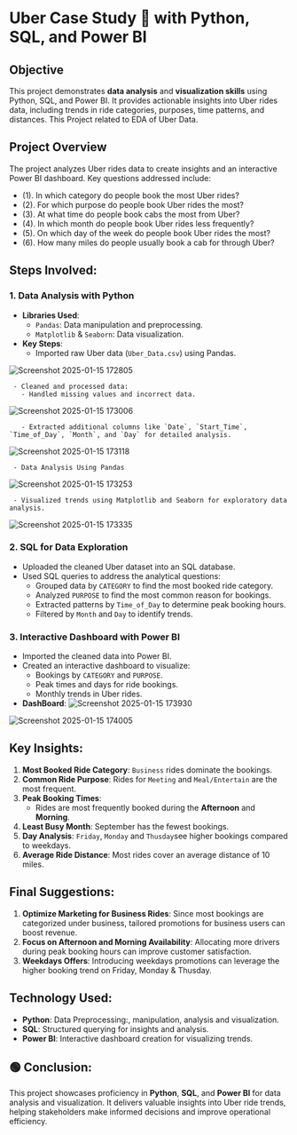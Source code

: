 # Uber Case Study 🚖 with Python, SQL, and Power BI

## Objective
This project demonstrates **data analysis** and **visualization skills** using Python, SQL, and Power BI. It provides actionable insights into Uber rides data, including trends in ride categories, purposes, time patterns, and distances. This Project related to EDA of Uber Data.

## Project Overview
The project analyzes Uber rides data to create insights and an interactive Power BI dashboard. Key questions addressed include:
- (1).    In which category do people book the most Uber rides?
- (2).    For which purpose do people book Uber rides the most?
- (3).    At what time do people book cabs the most from Uber?
- (4).    In which month do people book Uber rides less frequently?
- (5).   On which day of the week do people book Uber rides the most?
- (6).   How many miles do people usually book a cab for through Uber?

## Steps Involved:

### 1. **Data Analysis with Python**
   - **Libraries Used**: 
     - `Pandas`: Data manipulation and preprocessing.
     - `Matplotlib` & `Seaborn`: Data visualization.
   - **Key Steps**:
     - Imported raw Uber data (`Uber_Data.csv`) using Pandas.
    
   ![Screenshot 2025-01-15 172805](https://github.com/user-attachments/assets/7914c54b-ee79-421d-9395-edf74496cae2)

     - Cleaned and processed data:
       - Handled missing values and incorrect data.
      
   ![Screenshot 2025-01-15 173006](https://github.com/user-attachments/assets/90731022-278e-44fd-a63e-66589956edd3)

       - Extracted additional columns like `Date`, `Start_Time`, `Time_of_Day`, `Month`, and `Day` for detailed analysis.
      
   ![Screenshot 2025-01-15 173118](https://github.com/user-attachments/assets/69a25d24-1785-46c7-95de-ac62757b5ff6)

     - Data Analysis Using Pandas
   ![Screenshot 2025-01-15 173253](https://github.com/user-attachments/assets/48b97ee8-3321-45dd-9043-8309792f23ab)

     - Visualized trends using Matplotlib and Seaborn for exploratory data analysis.
   ![Screenshot 2025-01-15 173335](https://github.com/user-attachments/assets/af2884ee-7ce7-40a2-aec8-0ae75c2b5645)

### 2. **SQL for Data Exploration**
   - Uploaded the cleaned Uber dataset into an SQL database.
   - Used SQL queries to address the analytical questions:
     - Grouped data by `CATEGORY` to find the most booked ride category.
     - Analyzed `PURPOSE` to find the most common reason for bookings.
     - Extracted patterns by `Time_of_Day` to determine peak booking hours.
     - Filtered by `Month` and `Day` to identify trends.

### 3. **Interactive Dashboard with Power BI**
   - Imported the cleaned data into Power BI.
   - Created an interactive dashboard to visualize:
     - Bookings by `CATEGORY` and `PURPOSE`.
     - Peak times and days for ride bookings.
     - Monthly trends in Uber rides.
   - **DashBoard**:
![Screenshot 2025-01-15 173930](https://github.com/user-attachments/assets/dc3101b0-4fb0-48ab-8b1b-39923d1bef01)

![Screenshot 2025-01-15 174005](https://github.com/user-attachments/assets/dde8c337-4860-41ad-a6a7-eeea24a973d6)


## Key Insights:
1. **Most Booked Ride Category**: `Business` rides dominate the bookings.
2. **Common Ride Purpose**: Rides for `Meeting` and `Meal/Entertain` are the most frequent.
3. **Peak Booking Times**:
   - Rides are most frequently booked during the **Afternoon** and **Morning**.
4. **Least Busy Month**: September has the fewest bookings.
5. **Day Analysis**:  `Friday`, `Monday` and `Thusday`see higher bookings compared to weekdays.
6. **Average Ride Distance**: Most rides cover an average distance of 10 miles.

## Final Suggestions:
1. **Optimize Marketing for Business Rides**: Since most bookings are categorized under business, tailored promotions for business users can boost revenue.
2. **Focus on Afternoon and Morning Availability**: Allocating more drivers during peak booking hours can improve customer satisfaction.
3. **Weekdays Offers**: Introducing weekdays promotions can leverage the higher booking trend on Friday, Monday & Thusday.

## Technology Used:
- **Python**: Data Preprocessing:, manipulation, analysis and visualization.
- **SQL**: Structured querying for insights and analysis.
- **Power BI**: Interactive dashboard creation for visualizing trends.


## 🟢 Conclusion:
This project showcases proficiency in **Python**, **SQL**, and **Power BI** for data analysis and visualization. It delivers valuable insights into Uber ride trends, helping stakeholders make informed decisions and improve operational efficiency.

